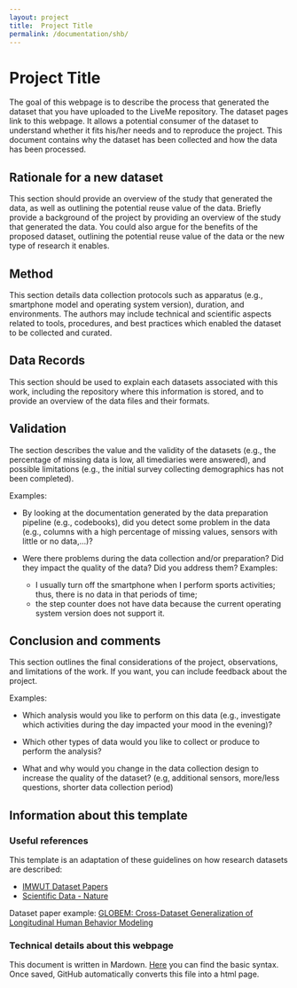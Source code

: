 ```yaml
---
layout: project
title:  Project Title
permalink: /documentation/shb/
---
```


# Project Title

The goal of this webpage is to describe the process that generated the dataset that you have uploaded to the LiveMe repository. The dataset pages link to this webpage. It allows a potential consumer of the dataset to understand whether it fits his/her needs and to reproduce the project. This document contains why the dataset has been collected and how the data has been processed.

## Rationale for a new dataset
This section should provide an overview of the study that generated the data, as well as outlining the potential reuse value of the data.
Briefly provide a background of the project by providing an overview of the study that generated the data. You could also argue for the benefits of the proposed dataset, outlining the potential reuse value of the data or the new type of research it enables.

## Method

This section details data collection protocols such as apparatus (e.g., smartphone model and operating system version), duration, and environments. The authors may include technical and scientific aspects related to tools, procedures, and best practices which enabled the dataset to be collected and curated.

## Data Records

This section should be used to explain each datasets associated with this work, including the repository where this information is stored, and to provide an overview of the data files and their formats.

## Validation

The section describes the value and the validity of the datasets (e.g., the percentage of missing data is low, all timediaries were answered), and possible limitations (e.g., the initial survey collecting demographics has not been completed).

Examples:
- By looking at the documentation generated by the data preparation pipeline (e.g., codebooks), did you detect some problem in the data (e.g., columns with a high percentage of missing values, sensors with little or no data,...)?

- Were there problems during the data collection and/or preparation? Did they impact the quality of the data? Did you address them? Examples: 
    - I usually turn off the smartphone when I perform sports activities; thus, there is no data in that periods of time;
    - the step counter does not have data because the current operating system version does not support it.

## Conclusion and comments

This section outlines the final considerations of the project, observations, and limitations of the work. If you want, you can include feedback about the project.

Examples:

- Which analysis would you like to perform on this data (e.g., investigate which activities during the day impacted your mood in the evening)?
- Which other types of data would you like to collect or produce to perform the analysis?

- What and why would you change in the data collection design to increase the quality of the dataset? (e.g, additional sensors, more/less questions, shorter data collection period)


## Information about this template

### Useful references

This template is an adaptation of these guidelines on how research datasets are described:

- [IMWUT Dataset Papers](https://dl.acm.org/journal/imwut/dataset-papers-guidelines)
- [Scientific Data - Nature](https://www.nature.com/sdata/publish/for-authors)

Dataset paper example: [GLOBEM: Cross-Dataset Generalization of Longitudinal Human Behavior Modeling](https://dl.acm.org/doi/pdf/10.1145/3569485)

### Technical details about this webpage
This document is written in Mardown. [Here](https://www.markdownguide.org/basic-syntax/) you can find the basic syntax. Once saved, GitHub automatically converts this file into a html page.
